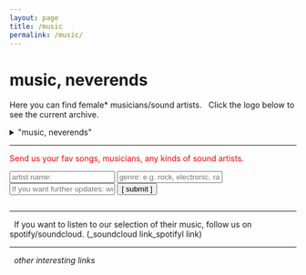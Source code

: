 ```yaml
---
layout: page
title: /music
permalink: /music/
---
```


# music, neverends
Here you can find female* musicians/sound artists.
&nbsp;
Click the logo below to see the current archive.

<details>
  
<summary> "music, neverends" </summary>
  <h3><font color="#cdcbcb"> artist </font> / <font color="white"> genre </font>(in alphabetical order)</h3>
    <ul>
    {% for member in site.data.musicform %}
      <li>
          <font color="red">{{ member.item }}</font> <font color="yellow">{{ member.genre }}</font> 
      </li>
    {% endfor %}
    </ul>
&nbsp;
  <h3> table-ver2 </h3>
  <iframe style="border-style: none;" src="https://commaneverends.github.io/table_music/index.html" height="300" width="600" frameBorder="0" allowtransparency="true"></iframe>
 
</details>


---


 
<font color="red"> Send us your fav songs, musicians, any kinds of sound artists. </font> 

<script data-cfasync="false" type="text/javascript" src="form-submission-handler.js"></script>
<form class="gform" method="POST" id="car_request_form" role="form" action="https://script.google.com/macros/s/AKfycbz-6TLQGMxloAJtH1JQ-w1hf4GouwAZisDs2gBN7RUJ1uYw2Rg/exec" target="after" onsubmit="close()">
<form>
  <input type="text" id="name" name="name" placeholder="artist name:" autocomplete="off">
  <input type="text" id="genre" name="genre" placeholder="genre: e.g. rock, electronic, rap, hiphop, classic, jazz, other" autocomplete="off">
  <input type="text" id="email" name="subscription" placeholder="If you want further updates: write your email address here" autocomplete="off">  
  <input type="submit" value="[ submit ]" onclick="displayThanks()">  
 
</form>

<iframe id="after" name="after" frameborder="0" onmousewheel="" width="100%" height="0.1" style="background: transparent; border: none;">
</iframe>

<div style="display:none" class="thanks_message">
<span id="span_thanks"> Thanks for your support. See you again! </span>
</div>

<script>
function close() {
    document.querySelector('#after').addEventListener('load', function() {
        window.close();
    });
  }
function displayThanks() {
   var span_Text = document.getElementById("span_thanks").innerText;
   alert (span_Text);
}
</script>


---
&nbsp;
If you want to listen to our selection of their music, follow us on spotify/soundcloud. (_soundcloud link_spotifyl link)


---

&nbsp;
_other interesting links_
